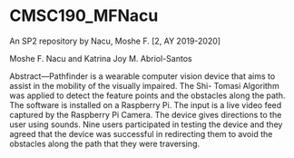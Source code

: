 # CMSC190_MFNacu
An SP2 repository by Nacu, Moshe F. [2, AY 2019-2020]

Moshe F. Nacu and Katrina Joy M. Abriol-Santos

Abstract—Pathfinder is a wearable computer vision device that
aims to assist in the mobility of the visually impaired. The Shi-
Tomasi Algorithm was applied to detect the feature points and the
obstacles along the path. The software is installed on a Raspberry
Pi. The input is a live video feed captured by the Raspberry Pi
Camera. The device gives directions to the user using sounds.
Nine users participated in testing the device and they agreed
that the device was successful in redirecting them to avoid the
obstacles along the path that they were traversing.
